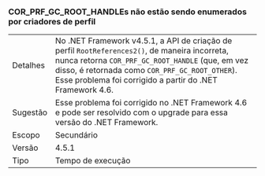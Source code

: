 ### <a name="corprfgcroothandles-are-not-being-enumerated-by-profilers"></a>COR_PRF_GC_ROOT_HANDLEs não estão sendo enumerados por criadores de perfil

|   |   |
|---|---|
|Detalhes|No .NET Framework v4.5.1, a API de criação de perfil <code>RootReferences2()</code>, de maneira incorreta, nunca retorna <code>COR_PRF_GC_ROOT_HANDLE</code> (que, em vez disso, é retornada como <code>COR_PRF_GC_ROOT_OTHER</code>). Esse problema foi corrigido a partir do .NET Framework 4.6.|
|Sugestão|Esse problema foi corrigido no .NET Framework 4.6 e pode ser resolvido com o upgrade para essa versão do .NET Framework.|
|Escopo|Secundário|
|Versão|4.5.1|
|Tipo|Tempo de execução|

